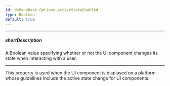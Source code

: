 ```yaml
---
id: dxMenuBase.Options.activeStateEnabled
type: Boolean
default: true
---
```

---
##### shortDescription
A Boolean value specifying whether or not the UI component changes its state when interacting with a user.

---
This property is used when the UI component is displayed on a platform whose guidelines include the active state change for UI components.
